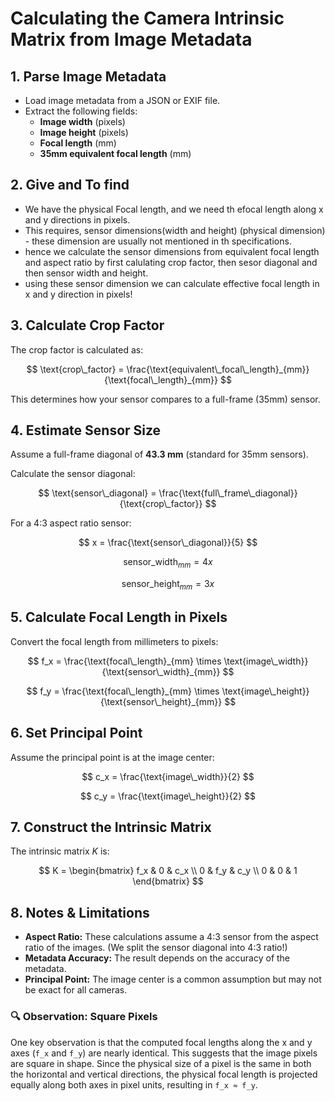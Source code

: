 # Calculating the Camera Intrinsic Matrix from Image Metadata

## 1. Parse Image Metadata

- Load image metadata from a JSON or EXIF file.
- Extract the following fields:
  - **Image width** (pixels)
  - **Image height** (pixels)
  - **Focal length** (mm)
  - **35mm equivalent focal length** (mm)



## 2. Give and To find

- We have the physical Focal length, and we need th efocal length along x and y directions in pixels.
- This requires, sensor dimensions(width and height) (physical dimension) - these dimension are usually not mentioned in th specifications.
- hence we calculate the sensor dimensions from equivalent focal length and aspect ratio by first calulating crop factor, then sesor diagonal and then sensor width and height.
- using these sensor dimension we can calculate effective focal length in x and y direction in pixels!



## 3. Calculate Crop Factor

The crop factor is calculated as:

$$
\text{crop\_factor} = \frac{\text{equivalent\_focal\_length}_{mm}}{\text{focal\_length}_{mm}}
$$

This determines how your sensor compares to a full-frame (35mm) sensor.



## 4. Estimate Sensor Size

Assume a full-frame diagonal of **43.3 mm** (standard for 35mm sensors).

Calculate the sensor diagonal:

$$
\text{sensor\_diagonal} = \frac{\text{full\_frame\_diagonal}}{\text{crop\_factor}}
$$


For a 4:3 aspect ratio sensor:

$$
x = \frac{\text{sensor\_diagonal}}{5}
$$

$$
\text{sensor\_width}_{mm} = 4x
$$

$$
\text{sensor\_height}_{mm} = 3x
$$



## 5. Calculate Focal Length in Pixels

Convert the focal length from millimeters to pixels:

$$
f_x = \frac{\text{focal\_length}_{mm} \times \text{image\_width}}{\text{sensor\_width}_{mm}}
$$

$$
f_y = \frac{\text{focal\_length}_{mm} \times \text{image\_height}}{\text{sensor\_height}_{mm}}
$$



## 6. Set Principal Point

Assume the principal point is at the image center:

$$
c_x = \frac{\text{image\_width}}{2}
$$

$$
c_y = \frac{\text{image\_height}}{2}
$$



## 7. Construct the Intrinsic Matrix

The intrinsic matrix $K$ is:

$$
K = \begin{bmatrix}
f_x & 0 & c_x \\
0 & f_y & c_y \\
0 & 0 & 1
\end{bmatrix}
$$


## 8. Notes & Limitations

- **Aspect Ratio:** These calculations assume a 4:3 sensor from the aspect ratio of the images. (We split the sensor diagonal into 4:3 ratio!)
- **Metadata Accuracy:** The result depends on the accuracy of the metadata.
- **Principal Point:** The image center is a common assumption but may not be exact for all cameras.



### 🔍 Observation: Square Pixels

One key observation is that the computed focal lengths along the x and y axes (`f_x` and `f_y`) are nearly identical. This suggests that the image pixels are square in shape. Since the physical size of a pixel is the same in both the horizontal and vertical directions, the physical focal length is projected equally along both axes in pixel units, resulting in `f_x ≈ f_y`.



